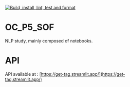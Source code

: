 [![Build, install, lint, test and format](https://github.com/sycod/OC_P5_SoF/actions/workflows/main.yaml/badge.svg)](https://github.com/sycod/OC_P5_SoF/actions/workflows/main.yaml)

# OC_P5_SOF

NLP study, mainly composed of notebooks.

# API

API available at : [https://get-tag.streamlit.app/](https://get-tag.streamlit.app/)